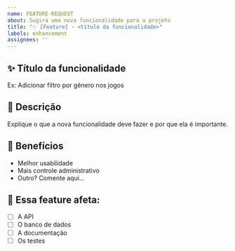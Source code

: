```yaml
---
name: FEATURE-REQUEST
about: Sugira uma nova funcionalidade para o projeto
title: "✨ [Feature] - <título da funcionalidade>"
labels: enhancement
assignees: ''
---
```


## ✨ Título da funcionalidade

Ex: Adicionar filtro por gênero nos jogos

## 🧩 Descrição

Explique o que a nova funcionalidade deve fazer e por que ela é importante.

## 🎯 Benefícios

- Melhor usabilidade
- Mais controle administrativo
- Outro? Comente aqui...

## 🔁 Essa feature afeta:

- [ ] A API
- [ ] O banco de dados
- [ ] A documentação
- [ ] Os testes
